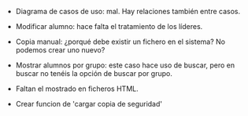 * Diagrama de casos de uso: mal. Hay relaciones también entre casos.

* Modificar alumno: hace falta el tratamiento de los líderes.

* Copia manual: ¿porqué debe existir un fichero en el sistema? No podemos crear uno nuevo?

* Mostrar alumnos por grupo: este caso hace uso de buscar, pero en buscar no tenéis la opción de buscar por grupo.

* Faltan el mostrado en ficheros HTML.

* Crear funcion de 'cargar copia de seguridad'
